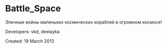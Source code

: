 Battle_Space
============
Эпичные войны маленьких космических кораблей в огромном космосе!

Developers: vkd, deelayka

Created: 19 March 2013
